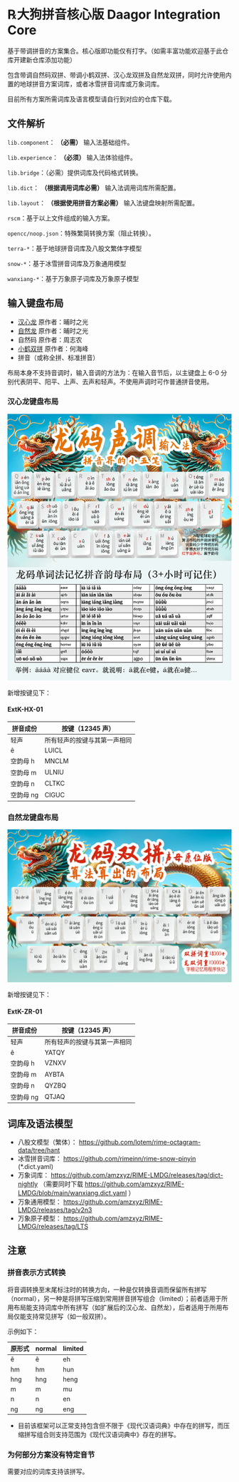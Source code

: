 # ℞大狗拼音核心版 Daagor Integration Core

基于带调拼音的方案集合。核心版即功能仅有打字。（如需丰富功能欢迎基于此仓库开建新仓库添加功能）

包含带调自然码双拼、带调小鹤双拼、汉心龙双拼及自然龙双拼，同时允许使用内置的地球拼音方案词库，或者冰雪拼音词库或万象词库。

目前所有方案所需词库及语言模型请自行到对应的仓库下载。

## 文件解析

`lib.component`： **（必需）** 输入法基础组件。

`lib.experience`： **（必须）** 输入法体验组件。

`lib.bridge`：（必需）提供词库及代码格式转换。

`lib.dict`： **（根据调用词库必需）** 输入法调用词库所需配置。

`lib.layout`： **（根据使用拼音方案必需）** 输入法键盘映射所需配置。

`rscm`：基于以上文件组成的输入方案。

`opencc/noop.json`：特殊繁简转换方案（阻止转换）。

`terra-*`：基于地球拼音词库及八股文繁体字模型

`snow-*`：基于冰雪拼音词库及万象通用模型

`wanxiang-*`：基于万象原子词库及万象原子模型

## 输入键盘布局

- [汉心龙](https://hanxinma.gitlab.io/longma) 原作者：晡时之光
- [自然龙](https://hanxinma.gitlab.io/longma/zrl) 原作者：晡时之光
- 自然码 原作者：周志农
- [小鹤双拼](https://flypy.com/) 原作者：何海峰
- 拼音（或称全拼、标准拼音）

布局本身不支持音调时，输入音调的方法为：在输入音节后，以主键盘上 6-0 分别代表阴平、阳平、上声、去声和轻声。不使用声调时可作普通拼音使用。

### 汉心龙键盘布局

![键盘布局](image/hxlong-2025-01.png)

新增按键见下：

#### ExtK-HX-01

| 拼音成份 | 按键（12345 声） |
|--------|----------------|
| 轻声 | 所有轻声的按键与其第一声相同 |
| ê | LUICL |
| 空韵母 h | MNCLM |
| 空韵母 m | ULNIU |
| 空韵母 n | CLTKC |
| 空韵母 ng | CIGUC |

### 自然龙键盘布局

![键盘布局](image/zrlong-2025-01.jpg)

新增按键见下：

#### ExtK-ZR-01

| 拼音成份 | 按键（12345 声） |
|--------|----------------|
| 轻声 | 所有轻声的按键与其第一声相同 |
| ê | YATQY |
| 空韵母 h | VZNXV |
| 空韵母 m | AYBTA |
| 空韵母 n | QYZBQ |
| 空韵母 ng | QTJAQ |

## 词库及语法模型

- 八股文模型（繁体）： https://github.com/lotem/rime-octagram-data/tree/hant
- 冰雪拼音词库： https://github.com/rimeinn/rime-snow-pinyin (*.dict.yaml)
- 万象词库： https://github.com/amzxyz/RIME-LMDG/releases/tag/dict-nightly （需要同时下载 https://github.com/amzxyz/RIME-LMDG/blob/main/wanxiang.dict.yaml ）
- 万象通用模型： https://github.com/amzxyz/RIME-LMDG/releases/tag/v2n3
- 万象原子模型： https://github.com/amzxyz/RIME-LMDG/releases/tag/LTS

## 注意

### 拼音表示方式转换

将音调转换至末尾标注时的转换方向，一种是仅转换音调而保留所有拼写（normal），另一种是将拼写压缩到常用拼音拼写组合（limited）；前者适用于所用布局能支持词库中所有拼写（如扩展后的汉心龙、自然龙），后者适用于所用布局仅能支持常见拼写（如一般双拼）。

示例如下：

| 原形式 | normal | limited |
|----|----|----|
| ê | ê | eh |
| hm | hm | hun |
| hng | hng | heng |
| m | m | mu |
| n | n | en |
| ng | ng | eng |

- 目前该框架可以正常支持包含但不限于《现代汉语词典》中存在的拼写，而压缩拼写组合则支持范围为《现代汉语词典中》存在的拼写。

### 为何部分方案没有特定音节

需要对应的词库支持该拼写。
